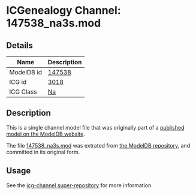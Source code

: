 # ICGenealogy Channel: 147538\_na3s.mod

## Details

Name | Description
---- | -----------
ModelDB id | [147538](http://senselab.med.yale.edu/ModelDB/ShowModel.cshtml?model=147538)
ICG id | [3018](http://icg.neurotheory.ox.ac.uk/channels/2/3018)
ICG Class | [Na](http://icg.neurotheory.ox.ac.uk/channels/2)

## Description

This is a single channel model file that was originally part of a [published model on the ModelDB website](http://senselab.med.yale.edu/mModelDB/ShowModel.cshtml?model=147538).

The file [147538\_na3s.mod](147538_na3s.mod) was extrated from [the ModelDB repository](http://senselab.med.yale.edu/ModelDB/ShowModel.cshtml?model=147538), and committed in its original form.

## Usage

See the [icg-channel super-repository](https://github.com/icgenealogy/icg-channels) for more information.